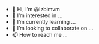 - 👋 Hi, I’m @lzblmvm
- 👀 I’m interested in ...
- 🌱 I’m currently learning ...
- 💞️ I’m looking to collaborate on ...
- 📫 How to reach me ...

<!---
lzblmvm/lzblmvm is a ✨ special ✨ repository because its `README.md` (this file) appears on your GitHub profile.
You can click the Preview link to take a look at your changes.
--->
